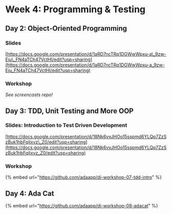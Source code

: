 # Week 4: Programming & Testing

## Day 2: Object-Oriented Programming

### Slides

[https://docs.google.com/presentation/d/1aRD7ncTRq1DGWwWpxu-a\_9zw-Eju\_FN4aTCh47VctHI/edit?usp=sharing](https://docs.google.com/presentation/d/1aRD7ncTRq1DGWwWpxu-a_9zw-Eju_FN4aTCh47VctHI/edit?usp=sharing)

### Workshop

_See screencasts repo!_

## Day 3: TDD, Unit Testing and More OOP

### Slides: Introduction to Test Driven Development

[https://docs.google.com/presentation/d/18Nk6vvJHOo15sspmd6YLQp7ZzSzBuk1hbFqIjxvz\_Z0/edit?usp=sharing](https://docs.google.com/presentation/d/18Nk6vvJHOo15sspmd6YLQp7ZzSzBuk1hbFqIjxvz_Z0/edit?usp=sharing)

### Workshop

{% embed url="https://github.com/adaapp/di-workshop-07-tdd-intro" %}

## Day 4: Ada Cat

{% embed url="https://github.com/adaapp/di-workshop-08-adacat" %}



